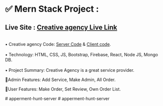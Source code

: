 # ✅ Mern Stack Project : 

## Live Site : <a href="https://apperment-hunt.web.app">Creative agency Live Link</a>
<br>
• Creative agency Code:   <a href="https://github.com/Md-Mahbub-Hasan/Apperment-hunt-server.">Server Code</a> &  <a href="https://github.com/Md-Mahbub-Hasan/Apartment-Hunt-Client">Client code</a>.
<br><br>
• Technology: HTML, CSS, JS, Bootstrap, Firebase, React, Node JS, Mongo DB.
<br><br>
• Project Summary: Creative Agency is a great service provider.
<br>
<p>🔷Admin Features:  Add Service, Make Admin, All Order.</p>
<p>🔷User Features: Make Order, Set Review, Own Order List.</p># apperment-hunt-server
# apperment-hunt-server
